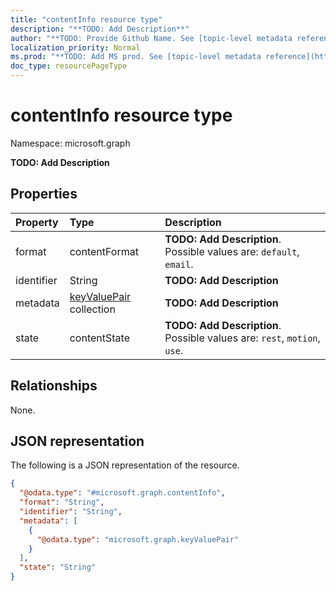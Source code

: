 ```yaml
---
title: "contentInfo resource type"
description: "**TODO: Add Description**"
author: "**TODO: Provide Github Name. See [topic-level metadata reference](https://msgo.azurewebsites.net/add/document/guidelines/metadata.html#topic-level-metadata)**"
localization_priority: Normal
ms.prod: "**TODO: Add MS prod. See [topic-level metadata reference](https://msgo.azurewebsites.net/add/document/guidelines/metadata.html#topic-level-metadata)**"
doc_type: resourcePageType
---
```


# contentInfo resource type

Namespace: microsoft.graph



**TODO: Add Description**

## Properties
|Property|Type|Description|
|:---|:---|:---|
|format|contentFormat|**TODO: Add Description**. Possible values are: `default`, `email`.|
|identifier|String|**TODO: Add Description**|
|metadata|[keyValuePair](../resources/keyvaluepair.md) collection|**TODO: Add Description**|
|state|contentState|**TODO: Add Description**. Possible values are: `rest`, `motion`, `use`.|

## Relationships
None.

## JSON representation
The following is a JSON representation of the resource.
<!-- {
  "blockType": "resource",
  "@odata.type": "microsoft.graph.contentInfo"
}
-->
``` json
{
  "@odata.type": "#microsoft.graph.contentInfo",
  "format": "String",
  "identifier": "String",
  "metadata": [
    {
      "@odata.type": "microsoft.graph.keyValuePair"
    }
  ],
  "state": "String"
}
```

